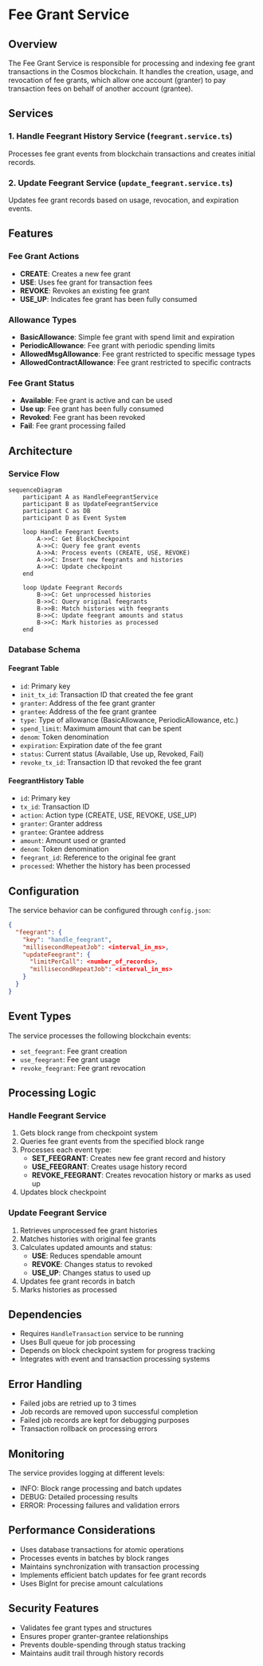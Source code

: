 # Fee Grant Service

## Overview
The Fee Grant Service is responsible for processing and indexing fee grant transactions in the Cosmos blockchain. It handles the creation, usage, and revocation of fee grants, which allow one account (granter) to pay transaction fees on behalf of another account (grantee).

## Services

### 1. Handle Feegrant History Service (`feegrant.service.ts`)
Processes fee grant events from blockchain transactions and creates initial records.

### 2. Update Feegrant Service (`update_feegrant.service.ts`)
Updates fee grant records based on usage, revocation, and expiration events.

## Features

### Fee Grant Actions
- **CREATE**: Creates a new fee grant
- **USE**: Uses fee grant for transaction fees
- **REVOKE**: Revokes an existing fee grant
- **USE_UP**: Indicates fee grant has been fully consumed

### Allowance Types
- **BasicAllowance**: Simple fee grant with spend limit and expiration
- **PeriodicAllowance**: Fee grant with periodic spending limits
- **AllowedMsgAllowance**: Fee grant restricted to specific message types
- **AllowedContractAllowance**: Fee grant restricted to specific contracts

### Fee Grant Status
- **Available**: Fee grant is active and can be used
- **Use up**: Fee grant has been fully consumed
- **Revoked**: Fee grant has been revoked
- **Fail**: Fee grant processing failed

## Architecture

### Service Flow

```mermaid
sequenceDiagram
    participant A as HandleFeegrantService
    participant B as UpdateFeegrantService
    participant C as DB
    participant D as Event System

    loop Handle Feegrant Events
        A->>C: Get BlockCheckpoint
        A->>C: Query fee grant events
        A->>A: Process events (CREATE, USE, REVOKE)
        A->>C: Insert new feegrants and histories
        A->>C: Update checkpoint
    end

    loop Update Feegrant Records
        B->>C: Get unprocessed histories
        B->>C: Query original feegrants
        B->>B: Match histories with feegrants
        B->>C: Update feegrant amounts and status
        B->>C: Mark histories as processed
    end
```

### Database Schema

#### Feegrant Table
- `id`: Primary key
- `init_tx_id`: Transaction ID that created the fee grant
- `granter`: Address of the fee grant granter
- `grantee`: Address of the fee grant grantee
- `type`: Type of allowance (BasicAllowance, PeriodicAllowance, etc.)
- `spend_limit`: Maximum amount that can be spent
- `denom`: Token denomination
- `expiration`: Expiration date of the fee grant
- `status`: Current status (Available, Use up, Revoked, Fail)
- `revoke_tx_id`: Transaction ID that revoked the fee grant

#### FeegrantHistory Table
- `id`: Primary key
- `tx_id`: Transaction ID
- `action`: Action type (CREATE, USE, REVOKE, USE_UP)
- `granter`: Granter address
- `grantee`: Grantee address
- `amount`: Amount used or granted
- `denom`: Token denomination
- `feegrant_id`: Reference to the original fee grant
- `processed`: Whether the history has been processed

## Configuration

The service behavior can be configured through `config.json`:

```json
{
  "feegrant": {
    "key": "handle_feegrant",
    "millisecondRepeatJob": <interval_in_ms>,
    "updateFeegrant": {
      "limitPerCall": <number_of_records>,
      "millisecondRepeatJob": <interval_in_ms>
    }
  }
}
```

## Event Types

The service processes the following blockchain events:
- `set_feegrant`: Fee grant creation
- `use_feegrant`: Fee grant usage
- `revoke_feegrant`: Fee grant revocation

## Processing Logic

### Handle Feegrant Service
1. Gets block range from checkpoint system
2. Queries fee grant events from the specified block range
3. Processes each event type:
   - **SET_FEEGRANT**: Creates new fee grant record and history
   - **USE_FEEGRANT**: Creates usage history record
   - **REVOKE_FEEGRANT**: Creates revocation history or marks as used up
4. Updates block checkpoint

### Update Feegrant Service
1. Retrieves unprocessed fee grant histories
2. Matches histories with original fee grants
3. Calculates updated amounts and status:
   - **USE**: Reduces spendable amount
   - **REVOKE**: Changes status to revoked
   - **USE_UP**: Changes status to used up
4. Updates fee grant records in batch
5. Marks histories as processed

## Dependencies
- Requires `HandleTransaction` service to be running
- Uses Bull queue for job processing
- Depends on block checkpoint system for progress tracking
- Integrates with event and transaction processing systems

## Error Handling
- Failed jobs are retried up to 3 times
- Job records are removed upon successful completion
- Failed job records are kept for debugging purposes
- Transaction rollback on processing errors

## Monitoring
The service provides logging at different levels:
- INFO: Block range processing and batch updates
- DEBUG: Detailed processing results
- ERROR: Processing failures and validation errors

## Performance Considerations
- Uses database transactions for atomic operations
- Processes events in batches by block ranges
- Maintains synchronization with transaction processing
- Implements efficient batch updates for fee grant records
- Uses BigInt for precise amount calculations

## Security Features
- Validates fee grant types and structures
- Ensures proper granter-grantee relationships
- Prevents double-spending through status tracking
- Maintains audit trail through history records 